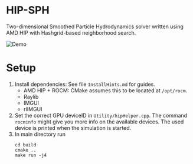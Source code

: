# HIP-SPH
Two-dimensional Smoothed Particle Hydrodynamics solver written using AMD HIP with Hashgrid-based neighborhood search.

![Demo](Utility/SPH_Demo2.gif)

# Setup
1. Install dependencies: See file `InstallHints.md` for guides.
   - AMD HIP + ROCM: CMake assumes this to be located at `/opt/rocm`.
   - Raylib
   - IMGUI
   - rlIMGUI
2. Set the correct GPU deviceID in `Utility/hipHelper.cpp`. The command `rocminfo` might give you more info on the available devices. The used device is printed when the simulation is started.
3. In main directory run 
   ```
   cd build
   cmake ..
   make run -j4
   ```
